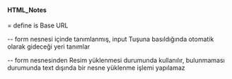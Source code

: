 #### HTML_Notes

<head><base></base></head> = define is Base URL

<form action="http://www.gidilecek_url.com"></form> -- form nesnesi içinde tanımlanmış, input Tuşuna basıldığında otomatik olarak gideceği yeri tanımlar
<form enctype="multipart/form-data"> </form> -- form nesnesinden Resim yüklenmesi durumunda kullanılır, bulunmaması durumunda text dışında bir nesne yüklenme işlemi yapılamaz
